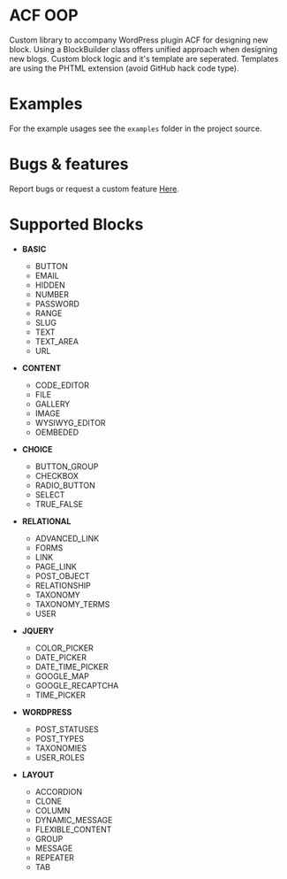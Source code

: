 # ACF OOP

Custom library to accompany WordPress plugin ACF for designing new block. Using a BlockBuilder class offers unified
approach when designing new blogs. Custom block logic and it's template are seperated. Templates are using the PHTML
extension (avoid GitHub hack code type).

# Examples

For the example usages see the `examples` folder in the project source.

# Bugs & features

Report bugs or request a custom feature [Here](https://gitlab.com/shopup-wordpress/acfoop/-/issues).

# Supported Blocks

* __BASIC__
    * BUTTON
    * EMAIL
    * HIDDEN
    * NUMBER
    * PASSWORD
    * RANGE
    * SLUG
    * TEXT
    * TEXT_AREA
    * URL


* __CONTENT__
    * CODE_EDITOR
    * FILE
    * GALLERY
    * IMAGE
    * WYSIWYG_EDITOR
    * OEMBEDED


* __CHOICE__
    * BUTTON_GROUP
    * CHECKBOX
    * RADIO_BUTTON
    * SELECT
    * TRUE_FALSE


* __RELATIONAL__
    * ADVANCED_LINK
    * FORMS
    * LINK
    * PAGE_LINK
    * POST_OBJECT
    * RELATIONSHIP
    * TAXONOMY
    * TAXONOMY_TERMS
    * USER


* __JQUERY__
    * COLOR_PICKER
    * DATE_PICKER
    * DATE_TIME_PICKER
    * GOOGLE_MAP
    * GOOGLE_RECAPTCHA
    * TIME_PICKER


* __WORDPRESS__
    * POST_STATUSES
    * POST_TYPES
    * TAXONOMIES
    * USER_ROLES


* __LAYOUT__
    * ACCORDION
    * CLONE
    * COLUMN
    * DYNAMIC_MESSAGE
    * FLEXIBLE_CONTENT
    * GROUP
    * MESSAGE
    * REPEATER
    * TAB